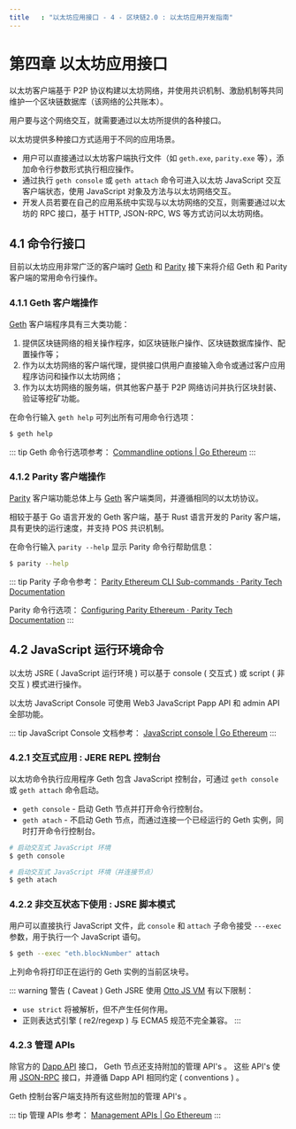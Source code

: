 ```yaml
---
title   : "以太坊应用接口 - 4 - 区块链2.0 : 以太坊应用开发指南"
---
```


第四章 以太坊应用接口
==================

以太坊客户端基于 P2P 协议构建以太坊网络，并使用共识机制、激励机制等共同维护一个区块链数据库（该网络的公共账本）。

用户要与这个网络交互，就需要通过以太坊所提供的各种接口。

以太坊提供多种接口方式适用于不同的应用场景。

- 用户可以直接通过以太坊客户端执行文件（如 `geth.exe`, `parity.exe` 等），添加命令行参数形式执行相应操作。
- 通过执行 `geth console` 或 `geth attach` 命令可进入以太坊 JavaScript 交互客户端状态，使用 JavaScript 对象及方法与以太坊网络交互。
- 开发人员若要在自己的应用系统中实现与以太坊网络的交互，则需要通过以太坊的 RPC 接口，基于 HTTP, JSON-RPC, WS 等方式访问以太坊网络。

## 4.1 命令行接口

目前以太坊应用非常广泛的客户端时 [Geth] 和 [Parity] 接下来将介绍 Geth 和 Parity 客户端的常用命令行操作。

[Geth]: <https://geth.ethereum.org/>
[Parity]: <https://www.parity.io/>

### 4.1.1 Geth 客户端操作

[Geth] 客户端程序具有三大类功能：

1. 提供区块链网络的相关操作程序，如区块链账户操作、区块链数据库操作、配置操作等；
2. 作为以太坊网络的客户端代理，提供接口供用户直接输入命令或通过客户应用程序访问和操作以太坊网络；
3. 作为以太坊网络的服务端，供其他客户基于 P2P 网络访问并执行区块封装、验证等挖矿功能。

在命令行输入 `geth help` 可列出所有可用命令行选项：

```sh
$ geth help
```

::: tip
Geth 命令行选项参考： [Commandline options | Go Ethereum](https://geth.ethereum.org/interface/Command-Line-Options)
:::

### 4.1.2 Parity 客户端操作

[Parity] 客户端功能总体上与 [Geth] 客户端类同，并遵循相同的以太坊协议。

相较于基于 Go 语言开发的 Geth 客户端，基于 Rust 语言开发的 Parity 客户端，具有更快的运行速度，并支持 POS 共识机制。

在命令行输入 `parity --help` 显示 Parity 命令行帮助信息：

```sh
$ parity --help
```

::: tip
Parity 子命令参考： [Parity Ethereum CLI Sub-commands · Parity Tech Documentation](https://wiki.parity.io/CLI-Sub-commands)

Parity 命令行选项： [Configuring Parity Ethereum · Parity Tech Documentation](https://wiki.parity.io/Configuring-Parity-Ethereum#cli-options-for-parity-ethereum-client)
:::

## 4.2 JavaScript 运行环境命令

以太坊 JSRE ( JavaScript 运行环境 ) 可以基于 console ( 交互式 ) 或 script ( 非交互 ) 模式进行操作。

以太坊 JavaScript Console 可使用 Web3 JavaScript Papp API 和 admin API 全部功能。

::: tip
JavaScript Console 文档参考： [JavaScript console | Go Ethereum](https://geth.ethereum.org/interface/JavaScript-Console)
:::

### 4.2.1 交互式应用 : JERE REPL 控制台

以太坊命令执行应用程序 Geth 包含 JavaScript 控制台，可通过 `geth console` 或 `geth attach` 命令启动。

- `geth console` - 启动 Geth 节点并打开命令行控制台。
- `geth atach` - 不启动 Geth 节点，而通过连接一个已经运行的 Geth 实例，同时打开命令行控制台。

```sh
# 启动交互式 JavaScript 环境
$ geth console

# 启动交互式 JavaScript 环境（并连接节点）
$ geth atach
```

### 4.2.2 非交互状态下使用 : JSRE 脚本模式

用户可以直接执行 JavaScript 文件，此 `console` 和 `attach` 子命令接受 `---exec` 参数，用于执行一个 JavaScript 语句。

```sh
$ geth --exec "eth.blockNumber" attach
```

上列命令将打印正在运行的 Geth 实例的当前区块号。

::: warning 警告 ( Caveat )
Geth JSRE 使用 [Otto JS VM] 有以下限制：
- `use strict` 将被解析，但不产生任何作用。
- 正则表达式引擎 ( re2/regexp ) 与 ECMA5 规范不完全兼容。
:::

[Otto JS VM]: <https://github.com/robertkrimen/otto>

### 4.2.3 管理 APIs

除官方的 [Dapp API] 接口， Geth 节点还支持附加的管理 API's 。
这些 API's 使用 [JSON-RPC] 接口，并遵循 Dapp API 相同约定 ( conventions ) 。

Geth 控制台客户端支持所有这些附加的管理 API's 。

[Dapp API]: <https://github.com/ethereum/wiki/JSON-RPC>
[JSON-RPC]: <http://www.jsonrpc.org/specification>

::: tip
管理 APIs 参考： [Management APIs | Go Ethereum](https://geth.ethereum.org/interface/Management-APIs)
:::
